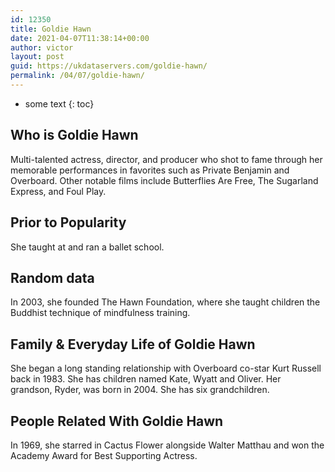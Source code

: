 ```yaml
---
id: 12350
title: Goldie Hawn
date: 2021-04-07T11:38:14+00:00
author: victor
layout: post
guid: https://ukdataservers.com/goldie-hawn/
permalink: /04/07/goldie-hawn/
---
```


* some text
{: toc}


## Who is Goldie Hawn



Multi-talented actress, director, and producer who shot to fame through her memorable performances in favorites such as Private Benjamin and Overboard. Other notable films include Butterflies Are Free, The Sugarland Express, and Foul Play.

                
                
                
## Prior to Popularity



She taught at and ran a ballet school.

                
                
                
## Random data



In 2003, she founded The Hawn Foundation, where she taught children the Buddhist technique of mindfulness training.

                
                
                
## Family & Everyday Life of Goldie Hawn



She began a long standing relationship with Overboard co-star Kurt Russell back in 1983. She has children named Kate, Wyatt and Oliver. Her grandson, Ryder, was born in 2004. She has six grandchildren.

                
                
                
## People Related With Goldie Hawn



In 1969, she starred in Cactus Flower alongside Walter Matthau and won the Academy Award for Best Supporting Actress.

                
              
            
          
          
          